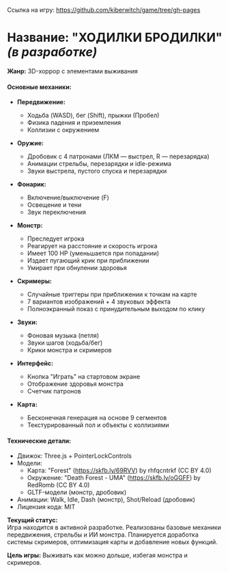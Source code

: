 
Ссылка на игру: https://github.com/kiberwitch/game/tree/gh-pages


# **Название:** "ХОДИЛКИ БРОДИЛКИ" *(в разработке)*  

**Жанр:** 3D-хоррор с элементами выживания  

#### **Основные механики:**  
- **Передвижение:**  
  - Ходьба (WASD), бег (Shift), прыжки (Пробел)  
  - Физика падения и приземления  
  - Коллизии с окружением  

- **Оружие:**  
  - Дробовик с 4 патронами (ЛКМ — выстрел, R — перезарядка)  
  - Анимации стрельбы, перезарядки и idle-режима  
  - Звуки выстрела, пустого спуска и перезарядки  

- **Фонарик:**  
  - Включение/выключение (F)  
  - Освещение и тени  
  - Звук переключения  

- **Монстр:**  
  - Преследует игрока  
  - Реагирует на расстояние и скорость игрока  
  - Имеет 100 HP (уменьшается при попадании)  
  - Издает пугающий крик при приближении  
  - Умирает при обнулении здоровья  

- **Скримеры:**  
  - Случайные триггеры при приближении к точкам на карте  
  - 7 вариантов изображений + 4 звуковых эффекта  
  - Полноэкранный показ с принудительным выходом по клику  

- **Звуки:**  
  - Фоновая музыка (петля)  
  - Звуки шагов (ходьба/бег)  
  - Крики монстра и скримеров  

- **Интерфейс:**  
  - Кнопка "Играть" на стартовом экране  
  - Отображение здоровья монстра  
  - Счетчик патронов  

- **Карта:**  
  - Бесконечная генерация на основе 9 сегментов  
  - Текстурированный пол и объекты с коллизиями  

#### **Технические детали:**  
- Движок: Three.js + PointerLockControls  
- Модели:  
  - Карта: "Forest" (https://skfb.ly/69RVV) by rhfqcntrkf (CC BY 4.0)  
  - Окружение: "Death Forest - UMA" (https://skfb.ly/oGGFF) by RedRomb (CC BY 4.0)  
  - GLTF-модели (монстр, дробовик)  
- Анимации: Walk, Idle, Dash (монстр), Shot/Reload (дробовик)  
- Лицензия кода: MIT  

**Текущий статус:**  
Игра находится в активной разработке. Реализованы базовые механики передвижения, стрельбы и ИИ монстра. Планируется доработка системы скримеров, оптимизация карты и добавление новых функций.  

**Цель игры:** Выживать как можно дольше, избегая монстра и скримеров.  
